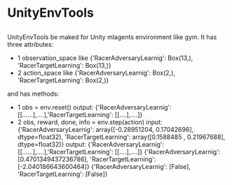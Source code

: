 # UnityEnvTools

## 

###

UnityEnvTools be maked for Unity mlagents environment like gym.
It has three attributes:
- 1 observation_space  like {'RacerAdversaryLearnig': Box(13,), 'RacerTargetLearning': Box(13,)}
- 2  action_space like {'RacerAdversaryLearnig': Box(2,), 'RacerTargetLearning': Box(2,)}

and has methods:
- 1 obs = env.reset()
    output: {'RacerAdversaryLearnig':[[......],....],'RacerTargetLearning': [[....],....]}
- 2 obs, reward, done, info = env.step(action)
    input: {'RacerAdversaryLearnig': array([-0.28951204,  0.17042696], dtype=float32), 'RacerTargetLearning': array([0.1588485 , 0.21967688], dtype=float32)}
    output: {'RacerAdversaryLearnig':[[......],....],'RacerTargetLearning': [[....],....]}
            {'RacerAdversaryLearnig': [0.4701349437236786], 'RacerTargetLearning': [-2.040186643600464]}
            {'RacerAdversaryLearnig': [False], 'RacerTargetLearning': [False]}

